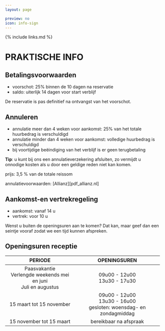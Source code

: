 ```yaml
---
layout: page

preview: no
icon: info-sign
---
```


{% include links.md %}

# PRAKTISCHE INFO

## Betalingsvoorwaarden

- voorschot: 25% binnen de 10 dagen na reservatie
- saldo: uiterlijk 14 dagen voor start verblijf

De reservatie is pas definitief na ontvangst van het voorschot.

## Annuleren

- annulatie meer dan 4 weken voor aankomst: 25% van het totale huurbedrag is verschuldigd
- annulatie minder dan 4 weken voor aankomst: volledige huurbedrag is verschuldigd
- bij voortijdige beëindiging van het verblijf is er geen terugbetaling

**Tip**: u kunt bij ons een annulatieverzekering afsluiten, zo vermijdt u onnodige kosten als u door een geldige reden niet kan komen.

prijs: 3,5 % van de totale reissom

annulatievoorwaarden: [Allianz][pdf_allianz.nl]


## Aankomst-en vertrekregeling

- aankomst: vanaf 14 u 
- vertrek: voor 10 u

Wenst u buiten de openingsuren aan te komen? Dat kan, maar geef dan een seintje vooraf zodat we een tijd kunnen afspreken.

## Openingsuren receptie

PERIODE                         | OPENINGSUREN       | 
:------------------------------:|:-----------:|
Paasvakantie<br>Verlengde weekends mei en juni<br>Juli en augustus               |09u00 - 12u00<br>13u30 - 17u30
15 maart tot 15 november        |09u00 - 12u00<br>13u30 - 16u00<br>gesloten: woensdag- en zondagmiddag
15 november tot 15 maart        |bereikbaar na afspraak                     
                             
